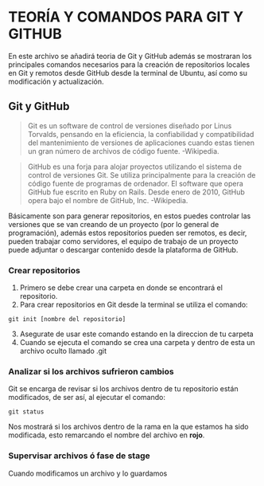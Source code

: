 # **TEORÍA Y COMANDOS PARA GIT Y GITHUB**

En este archivo se añadirá teoria de Git y GitHub además se mostraran los principales comandos necesarios para la creación de repositorios locales en Git y remotos desde GitHub desde la terminal de Ubuntu, así como su modificación y actualización.

## Git y GitHub

> Git es un software de control de versiones diseñado por Linus Torvalds, pensando en la eficiencia, la confiabilidad y compatibilidad del mantenimiento de versiones de aplicaciones cuando estas tienen un gran número de archivos de código fuente. -Wikipedia.
 
>GitHub es una forja para alojar proyectos utilizando el sistema de control de versiones Git. Se utiliza principalmente para la creación de código fuente de programas de ordenador. El software que opera GitHub fue escrito en Ruby on Rails. Desde enero de 2010, GitHub opera bajo el nombre de GitHub, Inc. -Wikipedia.

Básicamente son para generar repositorios, en estos puedes controlar las versiones que se van creando de un proyecto (por lo general de programación), además estos repositorios pueden ser remotos, es decir, pueden trabajar como servidores, el equipo de trabajo de un proyecto puede adjuntar o descargar contenido desde la plataforma de GitHub.



### Crear repositorios
1. Primero se debe crear una carpeta en donde se encontrará el repositorio.
2. Para crear repositorios en Git desde la terminal se utiliza el comando:
~~~
git init [nombre del repositorio]
~~~
3. Asegurate de usar este comando estando en la direccion de tu carpeta
4. Cuando se ejecuta el comando se crea una carpeta y dentro de esta un archivo oculto llamado .git

### Analizar si los archivos sufrieron cambios
Git se encarga de revisar si los archivos dentro de tu repositorio están modificados, de ser así, al ejecutar el comando:
~~~
git status
~~~
Nos mostrará si los archivos dentro de la rama en la que estamos ha sido modificada, esto remarcando el nombre del archivo en **rojo**.
### Supervisar archivos ó fase de stage
Cuando modificamos un archivo y lo guardamos